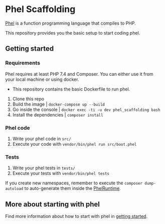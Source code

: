 # Phel Scaffolding

[Phel](https://phel-lang.org/) is a function programming language that compiles to PHP. 

This repository provides you the basic setup to start coding phel.

## Getting started

### Requirements

Phel requires at least PHP 7.4 and Composer.
You can either use it from your local machine or using docker.
  - This repository contains the basic Dockerfile to run phel.

1. Clone this repo
1. Build the image | `docker-compose up --build`
1. Go inside the console | `docker exec -ti -u dev phel_scaffolding bash`
1. Install the dependencies | `composer install`

### Phel code

1. Write your phel code in `src/`
1. Execute your code with `vendor/bin/phel run src/boot.phel`

### Tests

1. Write your phel tests in `tests/`
1. Execute your tests with `vendor/bin/phel tests`


If you create new namespaces, remember to execute the `composer dump-autoload` to auto-generate them inside the [PhelRuntime](/vendor/PhelRuntime.php).

## More about starting with phel

Find more information about how to start with phel in [getting started](https://phel-lang.org/documentation/getting-started/).